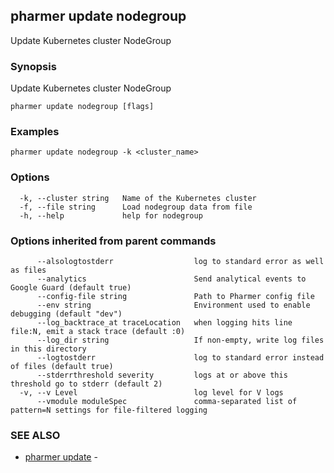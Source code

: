 ## pharmer update nodegroup

Update Kubernetes cluster NodeGroup

### Synopsis


Update Kubernetes cluster NodeGroup

```
pharmer update nodegroup [flags]
```

### Examples

```
pharmer update nodegroup -k <cluster_name>
```

### Options

```
  -k, --cluster string   Name of the Kubernetes cluster
  -f, --file string      Load nodegroup data from file
  -h, --help             help for nodegroup
```

### Options inherited from parent commands

```
      --alsologtostderr                  log to standard error as well as files
      --analytics                        Send analytical events to Google Guard (default true)
      --config-file string               Path to Pharmer config file
      --env string                       Environment used to enable debugging (default "dev")
      --log_backtrace_at traceLocation   when logging hits line file:N, emit a stack trace (default :0)
      --log_dir string                   If non-empty, write log files in this directory
      --logtostderr                      log to standard error instead of files (default true)
      --stderrthreshold severity         logs at or above this threshold go to stderr (default 2)
  -v, --v Level                          log level for V logs
      --vmodule moduleSpec               comma-separated list of pattern=N settings for file-filtered logging
```

### SEE ALSO
* [pharmer update](pharmer_update.md)	 - 

